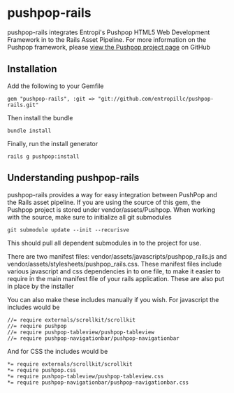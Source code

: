 pushpop-rails
=============

pushpop-rails integrates Entropi's Pushpop HTML5 Web Development Framework in to the Rails Asset Pipeline. For more information on the Pushpop framework, please [view the Pushpop project page](https://github.com/entropillc/Pushpop) on GitHub

Installation
-------------

Add the following to your Gemfile

    gem "pushpop-rails", :git => "git://github.com/entropillc/pushpop-rails.git"

Then install the bundle

    bundle install
  
Finally, run the install generator

    rails g pushpop:install
    
Understanding pushpop-rails
-------------

pushpop-rails provides a way for easy integration between PushPop and the Rails asset pipeline. If you are using the source of this gem, the Pushpop project is stored under vendor/assets/Pushpop. When working with the source, make sure to initialize all git submodules

    git submodule update --init --recurisve
    
This should pull all dependent submodules in to the project for use.

There are two manifest files: vendor/assets/javascripts/pushpop_rails.js and vendor/assets/stylesheets/pushpop_rails.css. These manifest files include various javascript and css dependencies in to one file, to make it easier to require in the main manifest file of your rails application. These are also put in place by the installer

You can also make these includes manually if you wish. For javascript the includes would be

    //= require externals/scrollkit/scrollkit
    //= require pushpop
    //= require pushpop-tableview/pushpop-tableview
    //= require pushpop-navigationbar/pushpop-navigationbar
    
And for CSS the includes would be

    *= require externals/scrollkit/scrollkit
    *= require pushpop.css
    *= require pushpop-tableview/pushpop-tableview.css
    *= require pushpop-navigationbar/pushpop-navigationbar.css